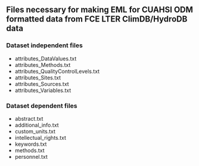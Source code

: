 ## Files necessary for making EML for CUAHSI ODM formatted data from FCE LTER ClimDB/HydroDB data

### Dataset independent files
* attributes_DataValues.txt
* attributes_Methods.txt
* attributes_QualityControlLevels.txt
* attributes_Sites.txt
* attributes_Sources.txt
* attributes_Variables.txt


### Dataset dependent files
* abstract.txt
* additional_info.txt
* custom_units.txt
* intellectual_rights.txt
* keywords.txt
* methods.txt
* personnel.txt
